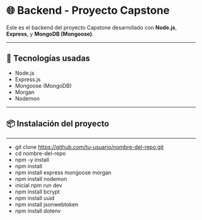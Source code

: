 # 🌐 Backend - Proyecto Capstone

Este es el backend del proyecto Capstone desarrollado con **Node.js**, **Express**, y **MongoDB (Mongoose)**.

---

## 🚀 Tecnologías usadas

- Node.js  
- Express.js  
- Mongoose (MongoDB)  
- Morgan  
- Nodemon  

---

## 📦 Instalación del proyecto

---
- git clone https://github.com/tu-usuario/nombre-del-repo.git
- cd nombre-del-repo
- npm -y install
- npm install
- npm install express mongoose morgan
- npm install nodemon
- inicial npm run dev
- npm install bcrypt
- npm install uuid
- npm install jsonwebtoken
- npm install dotenv



